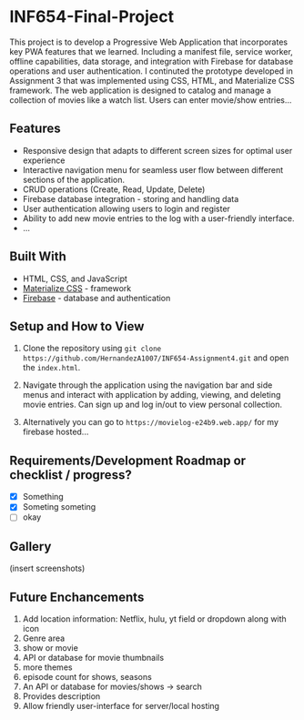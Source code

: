 # INF654-Final-Project

This project is to develop a Progressive Web Application that incorporates key PWA features that we learned. Including a manifest file, service worker, offline capabilities, data storage, and integration with Firebase for database operations and user authentication. I continuted the prototype developed in Assignment 3 that was implemented using CSS, HTML, and Materialize CSS framework. The web application is designed to catalog and manage a collection of movies like a watch list. Users can enter movie/show entries...

## Features

- Responsive design that adapts to different screen sizes for optimal user experience
- Interactive navigation menu for seamless user flow between different sections of the application.
- CRUD operations (Create, Read, Update, Delete)
- Firebase database integration - storing and handling data
- User authentication allowing users to login and register
- Ability to add new movie entries to the log with a user-friendly interface.
- ...

## Built With

- HTML, CSS, and JavaScript
- [Materialize CSS](https://materializecss.com/) - framework
- [Firebase](https://firebase.google.com/) - database and authentication

## Setup and How to View

1. Clone the repository using `git clone https://github.com/HernandezA1007/INF654-Assignment4.git` and open the `index.html`.
2. Navigate through the application using the navigation bar and side menus and interact with application by adding, viewing, and deleting movie entries. Can sign up and log in/out to view personal collection.

3. Alternatively you can go to `https://movielog-e24b9.web.app/` for my firebase hosted...

## Requirements/Development Roadmap or checklist / progress?

- [x] Something
- [x] Someting someting
- [ ] okay

## Gallery

(insert screenshots)

## Future Enchancements

1. Add location information: Netflix, hulu, yt field or dropdown along with icon
2. Genre area
3. show or movie
4. API or database for movie thumbnails
5. more themes
6. episode count for shows, seasons
7. An API or database for movies/shows -> search
8. Provides description
9. Allow friendly user-interface for server/local hosting